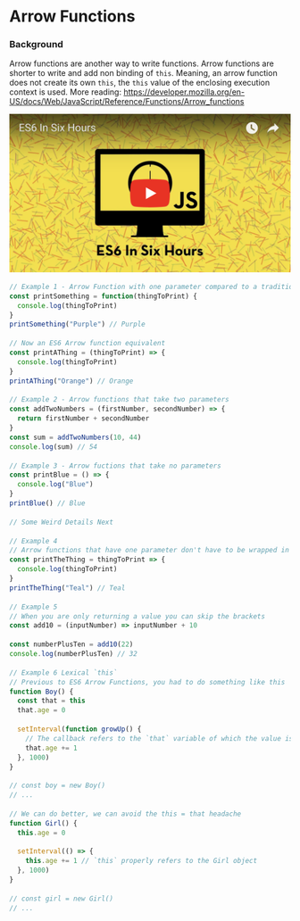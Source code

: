 # Arrow Functions

### Background
Arrow functions are another way to write functions. Arrow functions are shorter to write and add
non binding of `this`. Meaning, an arrow function does not create its own `this`, the `this` value of the enclosing execution context is used. More reading: https://developer.mozilla.org/en-US/docs/Web/JavaScript/Reference/Functions/Arrow_functions

[![example-link](../media/youtube-example-image.png)](https://youtu.be/hYFQg1cRyn0)

```js
// Example 1 - Arrow Function with one parameter compared to a traditional function expression
const printSomething = function(thingToPrint) {
  console.log(thingToPrint)
}
printSomething("Purple") // Purple

// Now an ES6 Arrow function equivalent
const printAThing = (thingToPrint) => {
  console.log(thingToPrint)
}
printAThing("Orange") // Orange

// Example 2 - Arrow functions that take two parameters
const addTwoNumbers = (firstNumber, secondNumber) => {
  return firstNumber + secondNumber
}
const sum = addTwoNumbers(10, 44)
console.log(sum) // 54

// Example 3 - Arrow fuctions that take no parameters
const printBlue = () => {
  console.log("Blue")
}
printBlue() // Blue

// Some Weird Details Next

// Example 4
// Arrow functions that have one parameter don't have to be wrapped in parentheses
const printTheThing = thingToPrint => {
  console.log(thingToPrint)
}
printTheThing("Teal") // Teal

// Example 5
// When you are only returning a value you can skip the brackets
const add10 = (inputNumber) => inputNumber + 10

const numberPlusTen = add10(22)
console.log(numberPlusTen) // 32

// Example 6 Lexical `this`
// Previous to ES6 Arrow Functions, you had to do something like this
function Boy() {
  const that = this
  that.age = 0

  setInterval(function growUp() {
    // The callback refers to the `that` variable of which the value is the expected object
    that.age += 1
  }, 1000)
}

// const boy = new Boy()
// ...

// We can do better, we can avoid the this = that headache
function Girl() {
  this.age = 0

  setInterval(() => {
    this.age += 1 // `this` properly refers to the Girl object
  }, 1000)
}

// const girl = new Girl()
// ...
```
